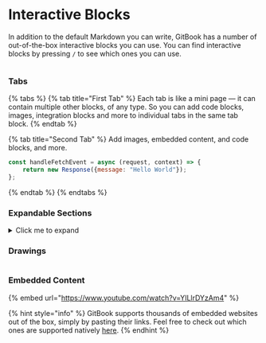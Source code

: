 # Interactive Blocks

In addition to the default Markdown you can write, GitBook has a number of out-of-the-box interactive blocks you can use. You can find interactive blocks by pressing `/` to see which ones you can use.

<figure><img src="https://gitbookio.github.io/onboarding-template-images/interactive-hero.png" alt=""><figcaption></figcaption></figure>

### Tabs

{% tabs %}
{% tab title="First Tab" %}
Each tab is like a mini page — it can contain multiple other blocks, of any type. So you can add code blocks, images, integration blocks and more to individual tabs in the same tab block.
{% endtab %}

{% tab title="Second Tab" %}
Add images, embedded content, and code blocks, and more.

```javascript
const handleFetchEvent = async (request, context) => {
    return new Response({message: "Hello World"});
};
```
{% endtab %}
{% endtabs %}

### Expandable Sections

<details>

<summary>Click me to expand</summary>

Expandable blocks are helpful in condensing what could otherwise be a lengthy paragraph. They are also great in step-by-step guides and FAQs.

</details>

### Drawings

<img alt="" class="gitbook-drawing">

### Embedded Content

{% embed url="https://www.youtube.com/watch?v=YILlrDYzAm4" %}

{% hint style="info" %}
GitBook supports thousands of embedded websites out of the box, simply by pasting their links. Feel free to check out which ones are supported natively [here](https://iframely.com/).
{% endhint %}
